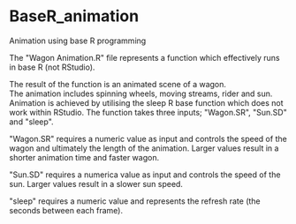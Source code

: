 # BaseR_animation
Animation using base R programming

The "Wagon Animation.R" file represents a function which effectively runs in base R (not RStudio).  

The result of the function is an animated scene of a wagon.  
The animation includes spinning wheels, moving streams, rider and sun. 
Animation is achieved by utilising the sleep R base function which does not work within RStudio.
The function takes three inputs; "Wagon.SR", "Sun.SD" and "sleep".

"Wagon.SR" requires a numeric value as input and controls the speed of the wagon and ultimately the length of the animation.
Larger values result in a shorter animation time and faster wagon.

"Sun.SD" requires a numerica value as input and controls the speed of the sun.
Larger values result in a slower sun speed.

"sleep" requires a numeric value and represents the refresh rate (the seconds between each frame).


